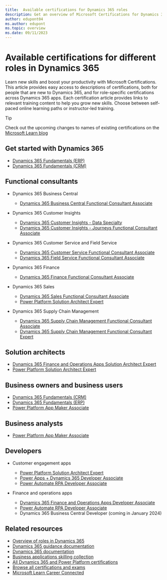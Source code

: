 ```yaml
---
title:  Available certifications for Dynamics 365 roles
description: Get an overview of Microsoft Certifications for Dynamics 365-specific roles across customer engagement, finance, operations, and Power Platform.
author: edupont04
ms.author: edupont
ms.topic: overview
ms.date: 09/11/2023
---
```


# Available certifications for different roles in Dynamics 365

Learn new skills and boost your productivity with Microsoft Certifications. This article provides easy access to descriptions of certifications, both for people that are new to Dynamics 365, and for role-specific certifications across Dynamics 365 apps. Each certification article provides links to relevant training content to help you grow new skills. Choose between self-paced online learning paths or instructor-led training.  

> [!TIP]
> Check out the upcoming changes to names of existing certifications on the [Microsoft Learn blog](https://techcommunity.microsoft.com/t5/microsoft-learn-blog/microsoft-learn-updates-to-our-business-applications-training/ba-p/3768924)

## Get started with Dynamics 365

- [Dynamics 365 Fundamentals (ERP)](/certifications/d365-fundamentals-finance-and-operations-apps-erp/)  
- [Dynamics 365 Fundamentals (CRM)](/certifications/d365-fundamentals-customer-engagement-apps-crm/)  

## Functional consultants

- Dynamics 365 Business Central

  - [Dynamics 365 Business Central Functional Consultant Associate](/certifications/d365-business-central-functional-consultant-associate/)

- Dynamics 365 Customer Insights

  - [Dynamics 365 Customer Insights - Data Specialty](/certifications/customer-data-platform-specialty/)  
  - [Dynamics 365 Customer Insights - Journeys Functional Consultant Associate](/certifications/d365-functional-consultant-marketing/)  

- Dynamics 365 Customer Service and Field Service

  - [Dynamics 365 Customer Service Functional Consultant Associate](/certifications/d365-functional-consultant-customer-service/)   
  - [Dynamics 365 Field Service Functional Consultant Associate](/certifications/d365-functional-consultant-field-service/)
 
- Dynamics 365 Finance

  - [Dynamics 365 Finance Functional Consultant Associate](/certifications/d365-functional-consultant-financials/)  

- Dynamics 365 Sales

  - [Dynamics 365 Sales Functional Consultant Associate](/certifications/d365-functional-consultant-sales/)
  - [Power Platform Solution Architect Expert](/certifications/power-platform-solution-architect-expert/)  
  
- Dynamics 365 Supply Chain Management

  - [Dynamics 365 Supply Chain Management Functional Consultant Associate](/certifications/d365-functional-consultant-supply-chain-management/)  
  - [Dynamics 365 Supply Chain Management Functional Consultant Expert](/certifications/d365-supply-chain-management-functional-consultant-expert/)  


## Solution architects

- [Dynamics 365 Finance and Operations Apps Solution Architect Expert](/certifications/power-platform-solution-architect-expert/)  
- [Power Platform Solution Architect Expert](/certifications/power-platform-solution-architect-expert/)  

## Business owners and business users  

- [Dynamics 365 Fundamentals (CRM)](/certifications/d365-fundamentals-customer-engagement-apps-crm/)  
- [Dynamics 365 Fundamentals (ERP)](/certifications/d365-fundamentals-finance-and-operations-apps-erp/)  
- [Power Platform App Maker Associate](/certifications/power-platform-app-maker/)  

## Business analysts

- [Power Platform App Maker Associate](/certifications/power-platform-app-maker/)  

## Developers

- Customer engagement apps

  - [Power Platform Solution Architect Expert](/certifications/power-platform-solution-architect-expert/)  
  - [Power Apps + Dynamics 365 Developer Associate](/certifications/power-apps-and-d365-developer-associate/)  
  - [Power Automate RPA Developer Associate](/certifications/power-automate-rpa-developer-associate)  

- Finance and operations apps

  - [Dynamics 365 Finance and Operations Apps Developer Associate](/certifications/d365-finance-and-operations-apps-developer-associate/)  
  - [Power Automate RPA Developer Associate](/certifications/power-automate-rpa-developer-associate)  
  - Dynamics 365 Business Central Developer (coming in January 2024)  

## Related resources

- [Overview of roles in Dynamics 365](overview.md)  
- [Dynamics 365 guidance documentation](../index.yml)  
- [Dynamics 365 documentation](/dynamics365/index)  
- [Business applications skilling collection](/users/clairenielsen-5564/collections/ee0kf50j226dpk)  
- [All Dynamics 365 and Power Platform certifications](/certifications/browse/?expanded=dynamics-365%2Cpower-platform&products=dynamics-365%2Cpower-platform&resource_type=certification)  
- [Browse all certifications and exams](/certifications/browse/?)  
- [Microsoft Learn Career Connected](/training/career-paths/career-connected)  
